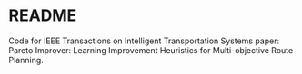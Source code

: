 # README
Code for IEEE Transactions on Intelligent Transportation Systems paper: Pareto Improver: Learning Improvement Heuristics for Multi-objective Route Planning.
